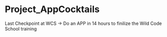 # Project_AppCocktails
Last Checkpoint at WCS -> Do an APP in 14 hours to finilize the Wild Code School training
